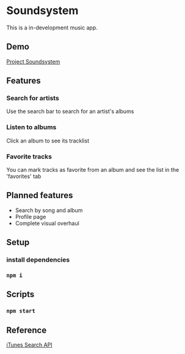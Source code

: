 # Soundsystem
This is a in-development music app.

## Demo
[Project Soundsystem](https://mathealves.github.io/project-soundsystem/)

## Features
### Search for artists
  Use the search bar to search for an artist's albums
  
### Listen to albums
  Click an album to see its tracklist

### Favorite tracks
  You can mark tracks as favorite from an album and see the list in the 'favorites' tab
  
## Planned features
- Search by song and album
- Profile page
- Complete visual overhaul

## Setup
### install dependencies
### `npm i`

## Scripts

### `npm start`

## Reference
[iTunes Search API](https://developer.apple.com/library/archive/documentation/AudioVideo/Conceptual/iTuneSearchAPI/index.html)

